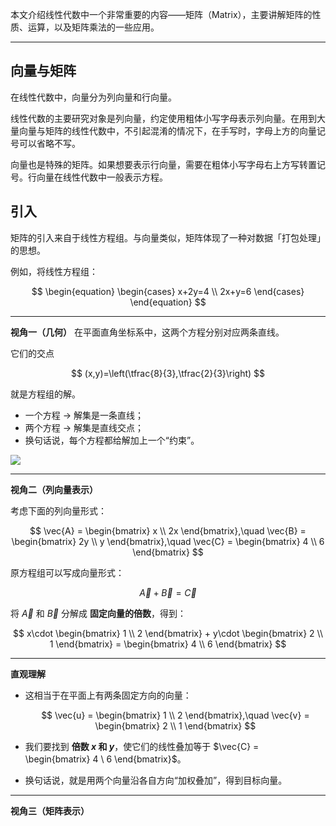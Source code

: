 本文介绍线性代数中一个非常重要的内容——矩阵（Matrix），主要讲解矩阵的性质、运算，以及矩阵乘法的一些应用。


____


## 向量与矩阵


在线性代数中，向量分为列向量和行向量。

线性代数的主要研究对象是列向量，约定使用粗体小写字母表示列向量。在用到大量向量与矩阵的线性代数中，不引起混淆的情况下，在手写时，字母上方的向量记号可以省略不写。

向量也是特殊的矩阵。如果想要表示行向量，需要在粗体小写字母右上方写转置记号。行向量在线性代数中一般表示方程。


## 引入


矩阵的引入来自于线性方程组。与向量类似，矩阵体现了一种对数据「打包处理」的思想。

例如，将线性方程组：

 
$$
\begin{equation}
    \begin{cases}
        x+2y=4 \\
        2x+y=6 
    \end{cases}
\end{equation}
$$


---

**视角一（几何）**
在平面直角坐标系中，这两个方程分别对应两条直线。

它们的交点

$$
(x,y)=\left(\tfrac{8}{3},\tfrac{2}{3}\right)
$$

就是方程组的解。

* 一个方程 $\rightarrow$ 解集是一条直线；
* 两个方程 $\rightarrow$ 解集是直线交点；
* 换句话说，每个方程都给解加上一个“约束”。

![](https://cdn.luogu.com.cn/upload/image_hosting/ap5iz0le.png)

---


**视角二（列向量表示）**

考虑下面的列向量形式：

$$
\vec{A} = \begin{bmatrix} x \\ 2x \end{bmatrix},\quad
\vec{B} = \begin{bmatrix} 2y \\ y \end{bmatrix},\quad
\vec{C} = \begin{bmatrix} 4 \\ 6 \end{bmatrix}
$$

原方程组可以写成向量形式：

$$
\vec{A} + \vec{B} = \vec{C}
$$

将 $\vec{A}$ 和 $\vec{B}$ 分解成 **固定向量的倍数**，得到：

$$
x\cdot \begin{bmatrix} 1 \\ 2 \end{bmatrix} + y\cdot \begin{bmatrix} 2 \\ 1 \end{bmatrix} = \begin{bmatrix} 4 \\ 6 \end{bmatrix}
$$

---

**直观理解**

* 这相当于在平面上有两条固定方向的向量：

  $$
  \vec{u} = \begin{bmatrix} 1 \\ 2 \end{bmatrix},\quad
  \vec{v} = \begin{bmatrix} 2 \\ 1 \end{bmatrix}
  $$
* 我们要找到 **倍数 $x$ 和 $y$**，使它们的线性叠加等于 $\vec{C} = \begin{bmatrix} 4 \ 6 \end{bmatrix}$。
* 换句话说，就是用两个向量沿各自方向“加权叠加”，得到目标向量。


___


**视角三（矩阵表示）**


